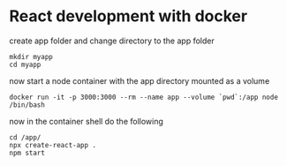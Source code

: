 # React development with docker

create app folder and change directory to the app folder

```
mkdir myapp
cd myapp
```

now start a node container with the app directory mounted as a volume

```
docker run -it -p 3000:3000 --rm --name app --volume `pwd`:/app node /bin/bash
```

now in the container shell do the following

```
cd /app/
npx create-react-app .
npm start
```
